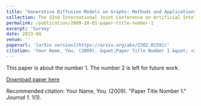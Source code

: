```yaml
---
title: "Generative Diffusion Models on Graphs: Methods and Applications"
collection: The 32nd International Joint Conference on Artificial Intelligence (IJCAI)
permalink: /publication/2009-10-01-paper-title-number-1
excerpt: 'Survey'
date: 2023-04
venue: ''
paperurl: '[arXiv version](https://arxiv.org/abs/2302.02591)'
citation: 'Your Name, You. (2009). &quot;Paper Title Number 1.&quot; <i>Journal 1</i>. 1(1).'
---
```

This paper is about the number 1. The number 2 is left for future work.

[Download paper here](https://arxiv.org/abs/2302.02591)

Recommended citation: Your Name, You. (2009). "Paper Title Number 1." <i>Journal 1</i>. 1(1).
